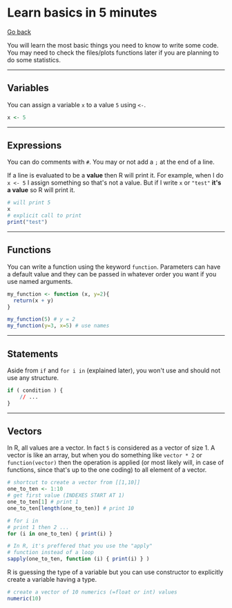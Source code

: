 # Learn basics in 5 minutes

[Go back](index.md)

You will learn the most basic things you need to know
to write some code. You may need to check the files/plots
functions later if you are planning to do some statistics.

<hr class="sl">

## Variables

You can assign a variable ``x`` to a value `5` using `<-`.

```r
x <- 5
```

<hr class="sr">

## Expressions

You can do comments with ``#``. You may or not
add a ``;`` at the end of a line.

If a line is evaluated to be a **value**
then R will print it. For example, when I do ``x <- 5``
I assign something so that's not a value. But if I write
``x`` or `"test"` **it's a value** so R will print it.

```r
# will print 5
x
# explicit call to print
print("test")
```

<hr class="sl">

## Functions

You can write a function using the keyword
``function``. Parameters can have a default value and they
can be passed in whatever order you want if you use
named arguments.

```r
my_function <- function (x, y=2){
  return(x + y)
}

my_function(5) # y = 2
my_function(y=3, x=5) # use names
```

<hr class="sl">

## Statements

Aside from ``if`` and `for i in` (explained later),
you won't use and should not use any structure.

```r
if ( condition ) {
    // ...
}
```

<hr class="sl">

## Vectors

In R, all values are a vector. In fact ``5`` is considered
as a vector of size 1. A vector is like an array, but when
you do something like ``vector * 2`` or `function(vector)`
then the operation is applied 
<span class="tms">
(or most likely will, in
case of functions, since that's up to the
one coding)
</span>
to all element of a vector.

```R
# shortcut to create a vector from [[1,10]]
one_to_ten <- 1:10
# get first value (INDEXES START AT 1)
one_to_ten[1] # print 1
one_to_ten[length(one_to_ten)] # print 10

# for i in
# print 1 then 2 ...
for (i in one_to_ten) { print(i) }

# In R, it's preffered that you use the "apply"
# function instead of a loop
sapply(one_to_ten, function (i) { print(i) } )
```

R is guessing the type of a variable but you can use
constructor to explicitly create a variable
having a type. 

```r
# create a vector of 10 numerics (=float or int) values
numeric(10)
```